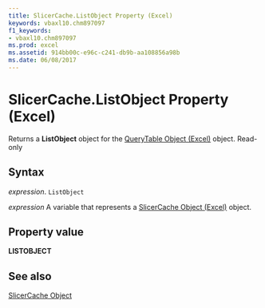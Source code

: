 ```yaml
---
title: SlicerCache.ListObject Property (Excel)
keywords: vbaxl10.chm897097
f1_keywords:
- vbaxl10.chm897097
ms.prod: excel
ms.assetid: 914bb00c-e96c-c241-db9b-aa108856a98b
ms.date: 06/08/2017
---
```



# SlicerCache.ListObject Property (Excel)

Returns a  **ListObject** object for the [QueryTable Object (Excel)](Excel.QueryTable.md) object. Read-only


## Syntax

 _expression_. `ListObject`

 _expression_ A variable that represents a [SlicerCache Object (Excel)](Excel.SlicerCache.md) object.


## Property value

 **LISTOBJECT**


## See also


[SlicerCache Object](Excel.SlicerCache.md)

